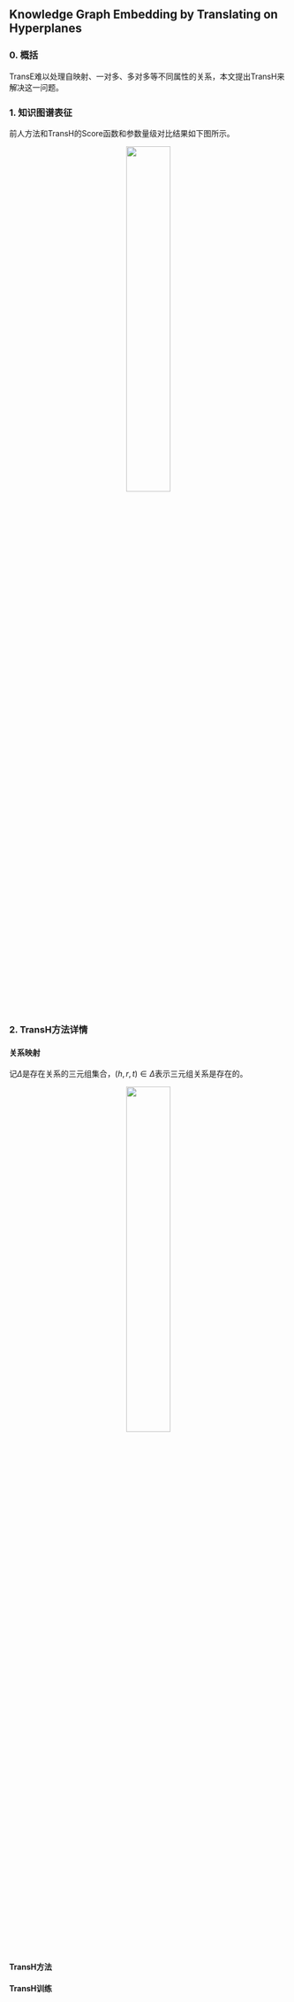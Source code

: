 ## Knowledge Graph Embedding by Translating on Hyperplanes

### 0. 概括

TransE难以处理自映射、一对多、多对多等不同属性的关系，本文提出TransH来解决这一问题。


### 1. 知识图谱表征

前人方法和TransH的Score函数和参数量级对比结果如下图所示。

<div align="center">
<img src=Graph width=40% />
</div>


### 2. TransH方法详情

#### 关系映射

记$\Delta$是存在关系的三元组集合，$(h, r, t)\in \Delta$表示三元组关系是存在的。

<div align="center">
<img src=Graph width=40% />
</div>



#### TransH方法



#### TransH训练
